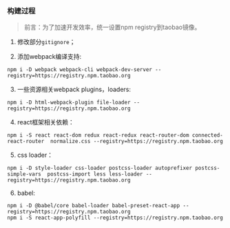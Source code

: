 ### 构建过程

> 前言：为了加速开发效率，统一设置npm registry到taobao镜像。

1. 修改部分`gitignore`；

2. 添加webpack编译支持:

```shell
npm i -D webpack webpack-cli webpack-dev-server --registry=https://registry.npm.taobao.org
```

3. 一些资源相关webpack plugins，loaders:

```shell
npm i -D html-webpack-plugin file-loader --registry=https://registry.npm.taobao.org
```

4. react框架相关依赖：

```shell
npm i -S react react-dom redux react-redux react-router-dom connected-react-router  normalize.css --registry=https://registry.npm.taobao.org
```

5. css loader：

```shell
npm i -D style-loader css-loader postcss-loader autoprefixer postcss-simple-vars  postcss-import less less-loader --registry=https://registry.npm.taobao.org
```

6. babel:

```shell
npm i -D @babel/core babel-loader babel-preset-react-app --registry=https://registry.npm.taobao.org
npm i -S react-app-polyfill --registry=https://registry.npm.taobao.org
```